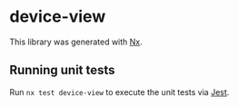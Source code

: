 # device-view

This library was generated with [Nx](https://nx.dev).

## Running unit tests

Run `nx test device-view` to execute the unit tests via [Jest](https://jestjs.io).
